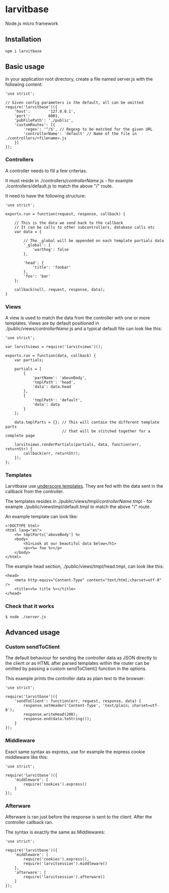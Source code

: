 # larvitbase

Node.js micro framework

## Installation

    npm i larvitbase

## Basic usage

In your application root directory, create a file named server.js with the following content:

    'use strict';

    // Given config parameters is the default, all can be omitted
    require('larvitbase')({
    	'host':        '127.0.0.1',
    	'port':        8001,
    	'pubFilePath': './public',
    	'customRoutes': [{
    		'regex': '^/$', // Regexp to be matched for the given URL
    		'controllerName': 'default' // Name of the file in ./controllers/<filename>.js
    	}]
    });

### Controllers

A controller needs to fill a few criterias.

It must reside in ./controllers/_controllerName_.js - for example ./controllers/default.js to match the above "/" route.

It need to have the following structure:

    'use strict';

    exports.run = function(request, response, callback) {

    	// This is the data we send back to the callback
    	// It can be calls to other subcontrollers, database calls etc
    	var data = {

            // The _global will be appended on each template partials data
            '_global': {
                'warthog': false
            },

    		'head': {
    			'title': 'foobar'
    		},
    		'foo': 'bar'
    	};

    	callback(null, request, response, data);
    }

### Views

A view is used to match the data from the controller with one or more templates. Views are by default positioned in ./public/views/_controllerName_.js and a typical default file can look like this:

    'use strict';

    var larvitviews = require('larvitviews')();

    exports.run = function(data, callback) {
    	var partials;

    	partials = [
    		{
    			'partName': 'aboveBody',
    			'tmplPath': 'head',
    			'data': data.head
    		},
    		{
    			'tmplPath': 'default',
    			'data': data
    		}
    	];

    	data.tmplParts = {}; // This will contain the different template parts
    	                     // that will be stitched together for a complete page

    	larvitviews.renderPartials(partials, data, function(err, returnStr) {
    		callback(err, returnStr);
    	});
    };

### Templates

Larvitbase use [underscore templates](http://underscorejs.org/#template). They are fed with the data sent in the callback from the controller.

The templates resides in ./public/views/tmpl/_controllerName_.tmpl - for example ./public/viewstmpl/default.tmpl to match the above "/" route.

An example template can look like:

    <!DOCTYPE html>
    <html lang="en">
    	<%= tmplParts['aboveBody'] %>
    	<body>
    		<h1>Look at our beautiful data below</h1>
    		<p><%= foo %></p>
    	</body>
    </html>

The example head section, ./public/views/tmpl/head.tmpl, can look like this:

    <head>
    	<meta http-equiv="Content-Type" content="text/html;charset=utf-8" />
    	<title><%= title %></title>
    </head>

### Check that it works

    $ node ./server.js

## Advanced usage

### Custom sendToClient

The default behaviour for sending the controller data as JSON directly to the client or as HTML after parsed templates within the router can be omitted by passing a custom sendToClient() function in the options.

This example prints the controller data as plain text to the browser:

    'use strict';

    require('larvitbase')({
    	'sendToClient': function(err, request, response, data) {
    		response.setHeader('Content-Type', 'text/plain; charset=utf-8');
    		response.writeHead(200);
    		response.end(data.toString());
    	}
    });

### Middleware

Exact same syntax as express, use for example the express cookie middleware like this:

    'use strict';

    require('larvitbase')({
    	'middleware': [
    		require('cookies').express()
    	]
    });

### Afterware

Afterware is ran just before the response is sent to the client. After the controller callback ran.

The syntax is exactly the same as Middlewares:

    'use strict';

    require('larvitbase')({
    	'middleware': [
    		require('cookies').express(),
    		require('larvitsession').middleware()
    	],
    	'afterware': [
    		require('larvitsession').afterware()
    	]
    });